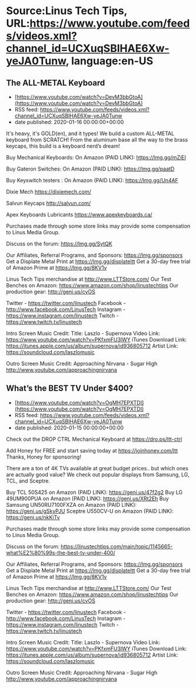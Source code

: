 # Source:Linus Tech Tips, URL:https://www.youtube.com/feeds/videos.xml?channel_id=UCXuqSBlHAE6Xw-yeJA0Tunw, language:en-US

## The ALL-METAL Keyboard
 - [https://www.youtube.com/watch?v=DevM3bbGtoA](https://www.youtube.com/watch?v=DevM3bbGtoA)
 - RSS feed: https://www.youtube.com/feeds/videos.xml?channel_id=UCXuqSBlHAE6Xw-yeJA0Tunw
 - date published: 2020-01-16 00:00:00+00:00

It's heavy, it's GOLD(en), and it types! We build a custom ALL-METAL keyboard from SCRATCH! From the aluminum base all the way to the brass keycaps, this build is a keyboard nerd’s dream!

Buy Mechanical Keyboards:
On Amazon (PAID LINK): https://lmg.gg/mZiEI

Buy Gateron Switches:
On Amazon (PAID LINK): https://lmg.gg/paatD

Buy Keyswitch testers :
On Amazon (PAID LINK): https://lmg.gg/Un4AF

Dixie Mech 
https://dixiemech.com/

Salvun Keycaps 
http://salvun.com/

Apex Keyboards Lubricants
https://www.apexkeyboards.ca/

Purchases made through some store links may provide some compensation to Linus Media Group.

Discuss on the forum: https://lmg.gg/SytQK

Our Affiliates, Referral Programs, and Sponsors: https://lmg.gg/sponsors
Get a Displate Metal Print at https://lmg.gg/displateltt
Get a 30-day free trial of Amazon Prime at https://lmg.gg/8KV1v

Linus Tech Tips merchandise at http://www.LTTStore.com/ 
Our Test Benches on Amazon: https://www.amazon.com/shop/linustechtips 
Our production gear: http://geni.us/cvOS

Twitter - https://twitter.com/linustech
Facebook - http://www.facebook.com/LinusTech
Instagram - https://www.instagram.com/linustech
Twitch - https://www.twitch.tv/linustech 

Intro Screen Music Credit:
Title: Laszlo - Supernova
Video Link: https://www.youtube.com/watch?v=PKfxmFU3lWY
iTunes Download Link: https://itunes.apple.com/us/album/supernova/id936805712
Artist Link: https://soundcloud.com/laszlomusic

Outro Screen Music Credit: Approaching Nirvana - Sugar High http://www.youtube.com/approachingnirvana

## What’s the BEST TV Under $400?
 - [https://www.youtube.com/watch?v=OgMH7EPXTDI](https://www.youtube.com/watch?v=OgMH7EPXTDI)
 - RSS feed: https://www.youtube.com/feeds/videos.xml?channel_id=UCXuqSBlHAE6Xw-yeJA0Tunw
 - date published: 2020-01-15 00:00:00+00:00

Check out the DROP CTRL Mechanical Keyboard at https://dro.ps/ltt-ctrl

Add Honey for FREE and start saving today at https://joinhoney.com/ltt
Thanks, Honey for sponsoring!

There are a ton of 4K TVs available at great budget prices.. but which ones are actually good value? We check out popular displays from Samsung, LG, TCL, and Sceptre.

Buy TCL 50S425 on Amazon (PAID LINK): https://geni.us/47f2g2
Buy LG 49UM900PUA on Amazon (PAID LINK): https://geni.us/XRt2Eh
Buy Samsung UN50RU7100FXZA on Amazon (PAID LINK): https://geni.us/gSkyPJU
Sceptre U550CV-U on Amazon (PAID LINK): https://geni.us/nkKiTv

Purchases made through some store links may provide some compensation to Linus Media Group.

Discuss on the forum: https://linustechtips.com/main/topic/1145665-what%E2%80%99s-the-best-tv-under-400/

Our Affiliates, Referral Programs, and Sponsors: https://lmg.gg/sponsors
Get a Displate Metal Print at https://lmg.gg/displateltt
Get a 30-day free trial of Amazon Prime at https://lmg.gg/8KV1v

Linus Tech Tips merchandise at http://www.LTTStore.com/ 
Our Test Benches on Amazon: https://www.amazon.com/shop/linustechtips 
Our production gear: http://geni.us/cvOS

Twitter - https://twitter.com/linustech
Facebook - http://www.facebook.com/LinusTech
Instagram - https://www.instagram.com/linustech
Twitch - https://www.twitch.tv/linustech 

Intro Screen Music Credit:
Title: Laszlo - Supernova
Video Link: https://www.youtube.com/watch?v=PKfxmFU3lWY
iTunes Download Link: https://itunes.apple.com/us/album/supernova/id936805712
Artist Link: https://soundcloud.com/laszlomusic

Outro Screen Music Credit: Approaching Nirvana - Sugar High http://www.youtube.com/approachingnirvana

